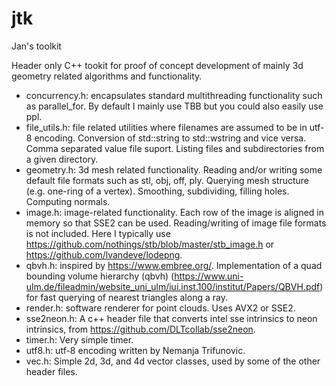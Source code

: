 # jtk
Jan's toolkit

Header only C++ tookit for proof of concept development of mainly 3d geometry related algorithms and functionality.

- concurrency.h: encapsulates standard multithreading functionality such as parallel_for. By default I mainly use TBB but you could also easily use ppl.
- file_utils.h: file related utilities where filenames are assumed to be in utf-8 encoding. Conversion of std::string to std::wstring and vice versa. Comma separated value file suport. Listing files and subdirectories from a given directory. 
- geometry.h: 3d mesh related functionality. Reading and/or writing some default file formats such as stl, obj, off, ply. Querying mesh structure (e.g. one-ring of a vertex). Smoothing, subdividing, filling holes. Computing normals.
- image.h: image-related functionality. Each row of the image is aligned in memory so that SSE2 can be used. Reading/writing of image file formats is not included. Here I typically use https://github.com/nothings/stb/blob/master/stb_image.h or https://github.com/lvandeve/lodepng.
- qbvh.h: inspired by https://www.embree.org/. Implementation of a quad bounding volume hierarchy (qbvh) (https://www.uni-ulm.de/fileadmin/website_uni_ulm/iui.inst.100/institut/Papers/QBVH.pdf) for fast querying of nearest triangles along a ray. 
- render.h: software renderer for point clouds. Uses AVX2 or SSE2.
- sse2neon.h: A c++ header file that converts intel sse intrinsics to neon intrinsics, from https://github.com/DLTcollab/sse2neon.
- timer.h: Very simple timer.
- utf8.h: utf-8 encoding written by Nemanja Trifunovic.
- vec.h: Simple 2d, 3d, and 4d vector classes, used by some of the other header files.
